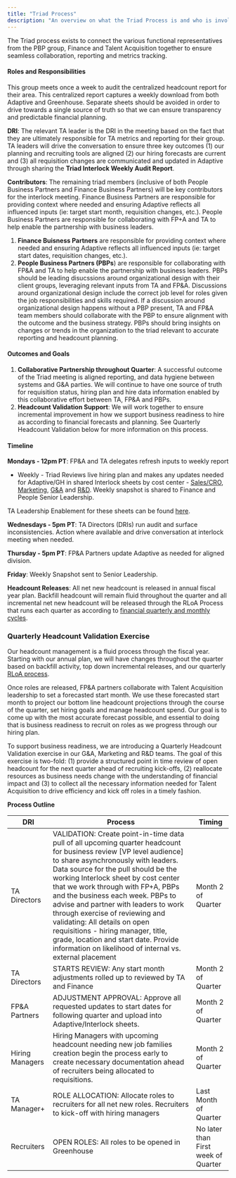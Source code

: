 ```yaml
---
title: "Triad Process"
description: "An overview on what the Triad Process is and who is involved."
---
```


The Triad process exists to connect the various functional representatives from the PBP group, Finance and Talent Acquisition together to ensure seamless collaboration, reporting and metrics tracking.

#### Roles and Responsibilities

This group meets once a week to audit the centralized headcount report for their area. This centralized report captures a weekly download from both Adaptive and Greenhouse. Separate sheets should be avoided in order to drive towards a single source of truth so that we can ensure transparency and predictable financial planning.

**DRI**: The relevant TA leader is the DRI in the meeting based on the fact that they are ultimately responsible for TA metrics and reporting for their group. TA leaders will drive the conversation to ensure three key outcomes (1) our planning and recruiting tools are aligned (2) our hiring forecasts are current and (3) all requisition changes are communicated and updated in Adaptive through sharing the **Triad Interlock Weekly Audit Report**.

**Contributors**: The remaining triad members (inclusive of both People Business Partners and Finance Business Partners) will be key contributors for the interlock meeting. Finance Business Partners are responsible for providing context where needed and ensuring Adaptive reflects all influenced inputs (ie: target start month, requisition changes, etc.). People Business Partners are responsible for collaborating with FP+A and TA to help enable the partnership with business leaders.

1. **Finance Buisness Partners** are responsible for providing context where needed and ensuring Adaptive reflects all influenced inputs (ie: target start dates, requisition changes, etc.).
1. **People Business Partners (PBPs**) are responsible for collaborating with FP&A and TA to help enable the partnership with business leaders. PBPs should be leading disucssions around organizational design with their client groups, leveraging relevant inputs from TA and FP&A. Discussions around organizational design include the correct job level for roles given the job responsibilities and skills required. If a discussion around organizational design happens without a PBP present, TA and FP&A team members should collaborate with the PBP to ensure alignment with the outcome and the business strategy. PBPs should bring insights on changes or trends in the organization to the triad relevant to accurate reporting and headcount planning.

#### Outcomes and Goals

1. **Collaborative Partnership throughout Quarter**: A successful outcome of the Triad meeting is aligned reporting, and data hygiene between systems and G&A parties. We will continue to have one source of truth for requisition status, hiring plan and hire data information enabled by this collaborative effort between TA, FP&A and PBPs.
1. **Headcount Validation Support**: We will work together to ensure incremental improvement in how we support business readiness to hire as according to financial forecasts and planning. See Quarterly Headcount Validation below for more information on this process.

#### Timeline

**Mondays - 12pm PT**: FP&A and TA delegates refresh inputs to weekly report

- Weekly - Triad Reviews live hiring plan and makes any updates needed for Adaptive/GH in shared Interlock sheets by cost center - [Sales/CRO](https://docs.google.com/spreadsheets/u/0/d/1DkrAGp4lfYJ-mQGKbTEb8uNmxvIwUHWpak2Zaz8zO7U/edit), [Marketing](https://docs.google.com/spreadsheets/u/0/d/1Ok3-lqAyhjvK5mDeenxfIyl0DYFsCwRT2jsdp-Zql_g/edit), [G&A](https://docs.google.com/spreadsheets/u/0/d/1y0aPc9d_XxWqiIWpYnbQ4jBZ7kWfpAqKWISsnAuyAKE/edit) and [R&D](https://docs.google.com/spreadsheets/u/0/d/19xRXa23hQP6Tkfodz8R18RD2lhO0WufFtg9HIXy0AI0/edit). Weekly snapshot is shared to Finance and People Senior Leadership.

TA Leadership Enablement for these sheets can be found [here](https://internal.example_company.com/handbook/people-group/talent-acquisition/talent-acquisition-reporting-+-tools/).

**Wednesdays - 5pm PT**: TA Directors (DRIs) run audit and surface inconsistencies. Action where available and drive conversation at interlock meeting when needed.

**Thursday - 5pm PT**: FP&A Partners update Adaptive as needed for aligned division.

**Friday**: Weekly Snapshot sent to Senior Leadership.

**Headcount Releases**: All net new headcount is released in annual fiscal year plan. Backfill headcount will remain fluid throughout the quarter and all incremental net new headcount will be released through the RLoA Process that runs each quarter as according to [financial quarterly and monthly cycles](/handbook/finance/financial-planning-and-analysis/#quarterly--monthly-cycle-incl-close-variance-forecast-guidance).

### Quarterly Headcount Validation Exercise

Our headcount management is a fluid process through the fiscal year. Starting with our annual plan, we will have changes throughout the quarter based on backfill activity, top down incremental releases, and our quarterly [RLoA process](/handbook/finance/financial-planning-and-analysis/#rolling-list-of-asks-rloa). 

Once roles are released, FP&A partners collaborate with Talent Acquisition leadership to set a forecasted start month. We use these forecasted start month to project our bottom line headcount projections through the course of the quarter, set hiring goals and manage headcount spend. Our goal is to come up with the most accurate forecast possible, and essential to doing that is business readiness to recruit on roles as we progress through our hiring plan.

To support business readiness, we are introducing a Quarterly Headcount Validation exercise in our G&A, Marketing and R&D teams. The goal of this exercise is two-fold: (1) provide a structured point in time review of open headcount for the next quarter ahead of recruiting kick-offs, (2) reallocate resources as business needs change with the understanding of financial impact and (3) to collect all the necessary information needed for Talent Acquisition to drive efficiency and kick off roles in a timely fashion.

**Process Outline**

| DRI | Process | Timing |
| --- | ----------- | ----------- |
|TA Directors | VALIDATION: Create point-in-time data pull of all upcoming quarter headcount for business review [VP level audience] to share asynchronously with leaders. Data source for the pull should be the working Interlock sheet by cost center that we work through with FP+A, PBPs and the business each week. PBPs to advise and partner with leaders to work through exercise of reviewing and validating: All details on open requisitions - hiring manager, title, grade, location and start date. Provide information on likelihood of internal vs. external placement | Month 2 of Quarter |
| TA Directors | STARTS REVIEW: Any start month adjustments rolled up to reviewed by TA and Finance | Month 2 of Quarter |
| FP&A Partners | ADJUSTMENT APPROVAL: Approve all requested updates to start dates for following quarter and upload into Adaptive/Interlock sheets. | Month 2 of Quarter |
| Hiring Managers | Hiring Managers with upcoming headcount needing new job families creation begin the process early to create necessary documentation ahead of recruiters being allocated to requisitions. | Month 2 of Quarter |
| TA Manager+ | ROLE ALLOCATION: Allocate roles to recruiters for all net new roles. Recruiters to kick-off with hiring managers| Last Month of Quarter|
| Recruiters | OPEN ROLES: All roles to be opened in Greenhouse | No later than First week of Quarter |
